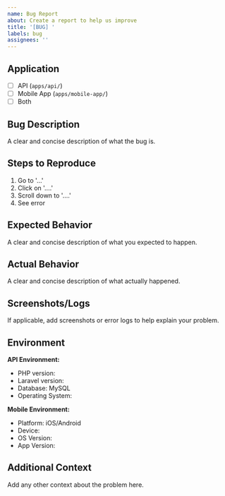 ```yaml
---
name: Bug Report
about: Create a report to help us improve
title: '[BUG] '
labels: bug
assignees: ''
---
```


## Application

- [ ] API (`apps/api/`)
- [ ] Mobile App (`apps/mobile-app/`)
- [ ] Both

## Bug Description

A clear and concise description of what the bug is.

## Steps to Reproduce

1. Go to '...'
2. Click on '....'
3. Scroll down to '....'
4. See error

## Expected Behavior

A clear and concise description of what you expected to happen.

## Actual Behavior

A clear and concise description of what actually happened.

## Screenshots/Logs

If applicable, add screenshots or error logs to help explain your problem.

## Environment

**API Environment:**
- PHP version: 
- Laravel version: 
- Database: MySQL
- Operating System: 

**Mobile Environment:**
- Platform: iOS/Android
- Device: 
- OS Version: 
- App Version: 

## Additional Context

Add any other context about the problem here.
